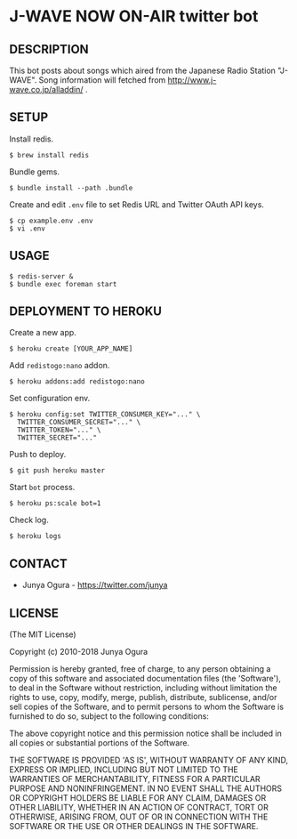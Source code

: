 # J-WAVE NOW ON-AIR twitter bot

## DESCRIPTION

This bot posts about songs which aired from the Japanese Radio Station "J-WAVE".
Song information will fetched from http://www.j-wave.co.jp/alladdin/ .


## SETUP

Install redis.

    $ brew install redis

Bundle gems.

    $ bundle install --path .bundle

Create and edit `.env` file to set Redis URL and Twitter OAuth API keys.

    $ cp example.env .env
    $ vi .env


## USAGE

    $ redis-server &
    $ bundle exec foreman start


## DEPLOYMENT TO HEROKU

Create a new app.

    $ heroku create [YOUR_APP_NAME]

Add `redistogo:nano` addon.

    $ heroku addons:add redistogo:nano

Set configuration env.

    $ heroku config:set TWITTER_CONSUMER_KEY="..." \
      TWITTER_CONSUMER_SECRET="..." \
      TWITTER_TOKEN="..." \
      TWITTER_SECRET="..."

Push to deploy.

    $ git push heroku master

Start `bot` process.

    $ heroku ps:scale bot=1

Check log.

    $ heroku logs


CONTACT
-----

*  Junya Ogura - https://twitter.com/junya


LICENSE
----

(The MIT License)

Copyright (c) 2010-2018 Junya Ogura

Permission is hereby granted, free of charge, to any person obtaining
a copy of this software and associated documentation files (the
'Software'), to deal in the Software without restriction, including
without limitation the rights to use, copy, modify, merge, publish,
distribute, sublicense, and/or sell copies of the Software, and to
permit persons to whom the Software is furnished to do so, subject to
the following conditions:

The above copyright notice and this permission notice shall be
included in all copies or substantial portions of the Software.

THE SOFTWARE IS PROVIDED 'AS IS', WITHOUT WARRANTY OF ANY KIND,
EXPRESS OR IMPLIED, INCLUDING BUT NOT LIMITED TO THE WARRANTIES OF
MERCHANTABILITY, FITNESS FOR A PARTICULAR PURPOSE AND NONINFRINGEMENT.
IN NO EVENT SHALL THE AUTHORS OR COPYRIGHT HOLDERS BE LIABLE FOR ANY
CLAIM, DAMAGES OR OTHER LIABILITY, WHETHER IN AN ACTION OF CONTRACT,
TORT OR OTHERWISE, ARISING FROM, OUT OF OR IN CONNECTION WITH THE
SOFTWARE OR THE USE OR OTHER DEALINGS IN THE SOFTWARE.
